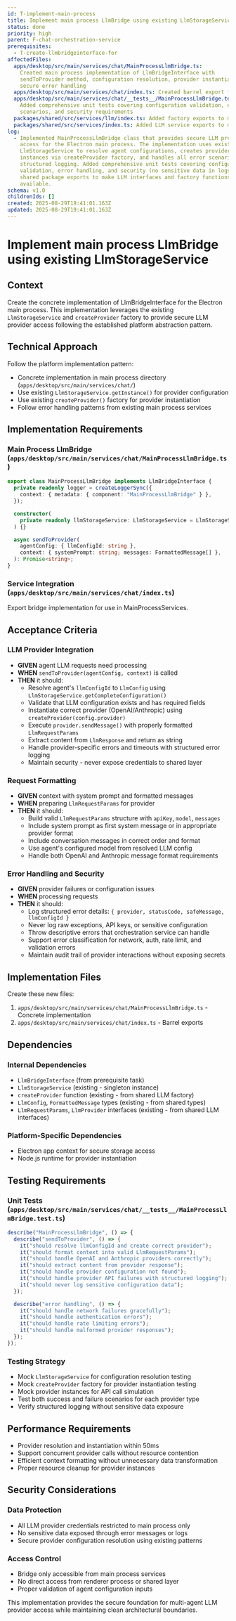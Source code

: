 ```yaml
---
id: T-implement-main-process
title: Implement main process LlmBridge using existing LlmStorageService
status: done
priority: high
parent: F-chat-orchestration-service
prerequisites:
  - T-create-llmbridgeinterface-for
affectedFiles:
  apps/desktop/src/main/services/chat/MainProcessLlmBridge.ts:
    Created main process implementation of LlmBridgeInterface with
    sendToProvider method, configuration resolution, provider instantiation, and
    secure error handling
  apps/desktop/src/main/services/chat/index.ts: Created barrel export for chat services following established patterns
  apps/desktop/src/main/services/chat/__tests__/MainProcessLlmBridge.test.ts:
    Added comprehensive unit tests covering configuration validation, error
    scenarios, and security requirements
  packages/shared/src/services/llm/index.ts: Added factory exports to make createProvider available from shared package
  packages/shared/src/services/index.ts: Added LLM service exports to main services index for desktop app access
log:
  - Implemented MainProcessLlmBridge class that provides secure LLM provider
    access for the Electron main process. The implementation uses existing
    LlmStorageService to resolve agent configurations, creates provider
    instances via createProvider factory, and handles all error scenarios with
    structured logging. Added comprehensive unit tests covering configuration
    validation, error handling, and security (no sensitive data in logs). Fixed
    shared package exports to make LLM interfaces and factory functions
    available.
schema: v1.0
childrenIds: []
created: 2025-08-29T19:41:01.163Z
updated: 2025-08-29T19:41:01.163Z
---
```


# Implement main process LlmBridge using existing LlmStorageService

## Context

Create the concrete implementation of LlmBridgeInterface for the Electron main process. This implementation leverages the existing `LlmStorageService` and `createProvider` factory to provide secure LLM provider access following the established platform abstraction pattern.

## Technical Approach

Follow the platform implementation pattern:

- Concrete implementation in main process directory (`apps/desktop/src/main/services/chat/`)
- Use existing `LlmStorageService.getInstance()` for provider configuration
- Use existing `createProvider()` factory for provider instantiation
- Follow error handling patterns from existing main process services

## Implementation Requirements

### Main Process LlmBridge (`apps/desktop/src/main/services/chat/MainProcessLlmBridge.ts`)

```typescript
export class MainProcessLlmBridge implements LlmBridgeInterface {
  private readonly logger = createLoggerSync({
    context: { metadata: { component: "MainProcessLlmBridge" } },
  });

  constructor(
    private readonly llmStorageService: LlmStorageService = LlmStorageService.getInstance(),
  ) {}

  async sendToProvider(
    agentConfig: { llmConfigId: string },
    context: { systemPrompt: string; messages: FormattedMessage[] },
  ): Promise<string>;
}
```

### Service Integration (`apps/desktop/src/main/services/chat/index.ts`)

Export bridge implementation for use in MainProcessServices.

## Acceptance Criteria

### LLM Provider Integration

- **GIVEN** agent LLM requests need processing
- **WHEN** `sendToProvider(agentConfig, context)` is called
- **THEN** it should:
  - Resolve agent's `llmConfigId` to `LlmConfig` using `LlmStorageService.getCompleteConfiguration()`
  - Validate that LLM configuration exists and has required fields
  - Instantiate correct provider (OpenAI/Anthropic) using `createProvider(config.provider)`
  - Execute `provider.sendMessage()` with properly formatted `LlmRequestParams`
  - Extract content from `LlmResponse` and return as string
  - Handle provider-specific errors and timeouts with structured error logging
  - Maintain security - never expose credentials to shared layer

### Request Formatting

- **GIVEN** context with system prompt and formatted messages
- **WHEN** preparing `LlmRequestParams` for provider
- **THEN** it should:
  - Build valid `LlmRequestParams` structure with `apiKey`, `model`, `messages`
  - Include system prompt as first system message or in appropriate provider format
  - Include conversation messages in correct order and format
  - Use agent's configured model from resolved LLM config
  - Handle both OpenAI and Anthropic message format requirements

### Error Handling and Security

- **GIVEN** provider failures or configuration issues
- **WHEN** processing requests
- **THEN** it should:
  - Log structured error details: `{ provider, statusCode, safeMessage, llmConfigId }`
  - Never log raw exceptions, API keys, or sensitive configuration
  - Throw descriptive errors that orchestration service can handle
  - Support error classification for network, auth, rate limit, and validation errors
  - Maintain audit trail of provider interactions without exposing secrets

## Implementation Files

Create these new files:

1. `apps/desktop/src/main/services/chat/MainProcessLlmBridge.ts` - Concrete implementation
2. `apps/desktop/src/main/services/chat/index.ts` - Barrel exports

## Dependencies

### Internal Dependencies

- `LlmBridgeInterface` (from prerequisite task)
- `LlmStorageService` (existing - singleton instance)
- `createProvider` function (existing - from shared LLM factory)
- `LlmConfig`, `FormattedMessage` types (existing - from shared types)
- `LlmRequestParams`, `LlmProvider` interfaces (existing - from shared LLM interfaces)

### Platform-Specific Dependencies

- Electron app context for secure storage access
- Node.js runtime for provider instantiation

## Testing Requirements

### Unit Tests (`apps/desktop/src/main/services/chat/__tests__/MainProcessLlmBridge.test.ts`)

```typescript
describe("MainProcessLlmBridge", () => {
  describe("sendToProvider", () => {
    it("should resolve llmConfigId and create correct provider");
    it("should format context into valid LlmRequestParams");
    it("should handle OpenAI and Anthropic providers correctly");
    it("should extract content from provider response");
    it("should handle provider configuration not found");
    it("should handle provider API failures with structured logging");
    it("should never log sensitive configuration data");
  });

  describe("error handling", () => {
    it("should handle network failures gracefully");
    it("should handle authentication errors");
    it("should handle rate limiting errors");
    it("should handle malformed provider responses");
  });
});
```

### Testing Strategy

- Mock `LlmStorageService` for configuration resolution testing
- Mock `createProvider` factory for provider instantiation testing
- Mock provider instances for API call simulation
- Test both success and failure scenarios for each provider type
- Verify structured logging without sensitive data exposure

## Performance Requirements

- Provider resolution and instantiation within 50ms
- Support concurrent provider calls without resource contention
- Efficient context formatting without unnecessary data transformation
- Proper resource cleanup for provider instances

## Security Considerations

### Data Protection

- All LLM provider credentials restricted to main process only
- No sensitive data exposed through error messages or logs
- Secure provider configuration resolution using existing patterns

### Access Control

- Bridge only accessible from main process services
- No direct access from renderer process or shared layer
- Proper validation of agent configuration inputs

This implementation provides the secure foundation for multi-agent LLM provider access while maintaining clean architectural boundaries.
